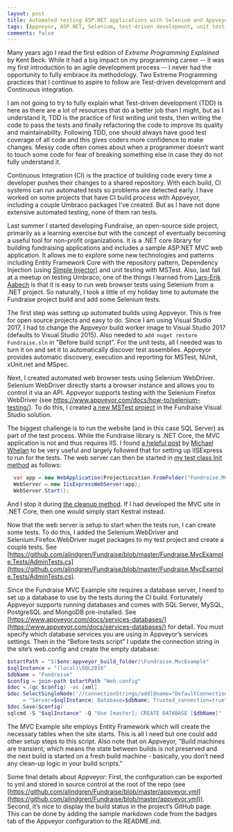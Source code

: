 ```yaml
---
layout: post
title: Automated testing ASP.NET applications with Selenium and Appveyor
tags: [Appveyor, ASP.NET, Selenium, test-driven development, unit testing]
comments: false
---
```

Many years ago I read the first edition of *Extreme Programming Explained* by Kent Beck. While it had a big impact on my programming career -- it was my first introduction to an agile development process -- I never had the opportunity to fully embrace its methodology. Two Extreme Programming practices that I continue to aspire to follow are Test-driven development and Continuous integration.

I am not going to try to fully explain what Test-driven development (TDD) is here as there are a lot of resources that do a better job than I might, but as I understand it, TDD is the practice of first writing unit tests, then writing the code to pass the tests and finally refactoring the code to improve its quality and maintainability. Following TDD, one should always have good test coverage of all code and this gives coders more confidence to make changes. Messy code often comes about when a programmer doesn’t want to touch some code for fear of breaking something else in case they do not fully understand it.

Continuous Integration (CI) is the practice of building code every time a developer pushes their changes to a shared repository. With each build, CI systems can run automated tests so problems are detected early. I have worked on some projects that have CI build process with Appveyor, including a couple Umbraco packages I’ve created. But as I have not done extensive automated testing, none of them ran tests.

Last summer I started developing Fundraise, an open-source side project, primarily as a learning exercise but with the concept of eventually becoming a useful tool for non-profit organizations. It is a .NET core library for building fundraising applications and includes a sample ASP.NET MVC web application. It allows me to explore some new technologies and patterns including Entity Framework Core with the repository pattern, Dependency Injection (using [Simple Injector](https://simpleinjector.org/)) and unit testing with MSTest. Also, last fall at a meetup on testing Umbraco, one of the things I learned from [Lars-Erik Aabech](https://twitter.com/bleedo) is that it is easy to run web browser tests using Selenium from a .NET project. So naturally, I took a little of my holiday time to automate the Fundraise project build and add some Selenium tests.

The first step was setting up automated builds using Appveyor. This is free for open source projects and easy to do. Since I am using Visual Studio 2017, I had to change the Appveyor build worker image to Visual Studio 2017 (defaults to Visual Studio 2015). Also needed to `add nuget restore Fundraise.sln` in "Before build script". For the unit tests, all I needed was to turn it on and set it to automatically discover test assemblies. Appveyor provides automatic discovery, execution and reporting for MSTest, NUnit, xUnit.net and MSpec.

Next, I created automated web browser tests using Selenium WebDriver. Selenium WebDriver directly starts a browser instance and allows you to control it via an API. Appveyor supports testing with the Selenium Firefox WebDriver (see https://www.appveyor.com/docs/how-to/selenium-testing/). To do this, I created [a new MSTest project](https://github.com/alindgren/Fundraise/tree/master/Fundraise.MvcExample.Tests) in the Fundraise Visual Studio solution.

The biggest challenge is to run the website (and in this case SQL Server) as part of the test process. While the Fundraise library is .NET Core, the MVC application is not and thus requires IIS. I found [a helpful post](http://www.michael-whelan.net/testing-mvc-application-with-iis-express-webdriver/) by [Michael Whelan](https://twitter.com/mjmwhelan) to be very useful and largely followed that for setting up IISExpress to run for the tests. The web server can then be started in [my test class Init method](https://github.com/alindgren/Fundraise/blob/master/Fundraise.MvcExample.Tests/AdminTests.cs#L20-L23) as follows:

```csharp
  var app = new WebApplication(ProjectLocation.FromFolder("Fundraise.MvcExample"), 12365); 
  WebServer = new IisExpressWebServer(app);  
  WebServer.Start();
```

And I stop it during [the cleanup method](https://github.com/alindgren/Fundraise/blob/master/Fundraise.MvcExample.Tests/AdminTests.cs#L68). If I had developed the MVC site in .NET Core, then one would simply start Kestral instead.

Now that the web server is setup to start when the tests run, I can create some tests. To do this, I added the Selenium.WebDriver and Selenium.Firefox.WebDriver nuget packages to my test project and create a couple tests. See [https://github.com/alindgren/Fundraise/blob/master/Fundraise.MvcExample.Tests/AdminTests.cs](https://github.com/alindgren/Fundraise/blob/master/Fundraise.MvcExample.Tests/AdminTests.cs).

Since the Fundraise MVC Example site requires a database server, I need to set up a database to use by the tests during the CI build. Fortunately Appveyor supports running databases and comes with SQL Server, MySQL, PostgreSQL and MongoDB pre-installed. See [https://www.appveyor.com/docs/services-databases/](https://www.appveyor.com/docs/services-databases/) for detail. You must specify which database services you are using in Appveyor’s services settings. Then in the “Before tests script” I update the connection string in the site’s web.config and create the empty database:

```powershell
$startPath = "$($env:appveyor_build_folder)\Fundraise.MvcExample"
$sqlInstance = "(local)\SQL2016"
$dbName = "Fundraise"
$config = join-path $startPath "Web.config"
$doc = (gc $config) -as [xml]
$doc.SelectSingleNode('//connectionStrings/add[@name="DefaultConnection"]').connectionString 
     = "Server=$sqlInstance; Database=$dbName; Trusted_connection=true"
$doc.Save($config)
sqlcmd -S "$sqlInstance" -Q "Use [master]; CREATE DATABASE [$dbName]"
```

The MVC Example site employs Entity Framework which will create the necessary tables when the site starts. This is all I need but one could add other setup steps to this script. Also note that on Appveyor, “Build machines are transient, which means the state between builds is not preserved and the next build is started on a fresh build machine - basically, you don’t need any clean-up logic in your build scripts.”

Some final details about Appveyor: First, the configuration can be exported to yml and stored in source control at the root of the repo (see [https://github.com/alindgren/Fundraise/blob/master/appveyor.yml](https://github.com/alindgren/Fundraise/blob/master/appveyor.yml)). Second, it’s nice to display the build status in the project’s GitHub page. This can be done by adding the sample markdown code from the badges tab of the Appveyor configuration to the README.md.